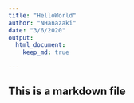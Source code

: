 ```yaml
---
title: "HelloWorld"
author: "NHanazaki"
date: "3/6/2020"
output:
  html_document:
    keep_md: true

---
```

## This is a markdown file

